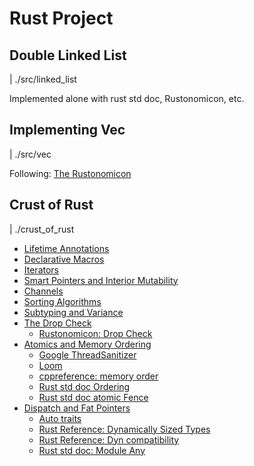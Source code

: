 # Rust Project

## Double Linked List

| ./src/linked_list

Implemented alone with rust std doc, Rustonomicon, etc.

## Implementing Vec

| ./src/vec

Following: [The Rustonomicon](https://doc.rust-lang.org/nomicon/vec/vec.html)

## Crust of Rust

| ./crust_of_rust

- [Lifetime Annotations](https://youtu.be/rAl-9HwD858)
- [Declarative Macros](https://youtu.be/q6paRBbLgNw)
- [Iterators](https://youtu.be/yozQ9C69pNs)
- [Smart Pointers and Interior Mutability](https://youtu.be/8O0Nt9qY_vo)
- [Channels](https://youtu.be/b4mS5UPHh20)
- [Sorting Algorithms](https://youtu.be/h4RkCyJyXmM)
- [Subtyping and Variance](https://youtu.be/iVYWDIW71jk)
- [The Drop Check](https://youtu.be/TJOFSMpJdzg)
  - [Rustonomicon: Drop Check](https://doc.rust-lang.org/nomicon/dropck.html)
- [Atomics and Memory Ordering](https://youtu.be/rMGWeSjctlY)
  - [Google ThreadSanitizer](https://github.com/google/sanitizers/wiki/ThreadSanitizerAlgorithm)
  - [Loom](https://github.com/tokio-rs/loom)
  - [cppreference: memory order](https://en.cppreference.com/w/cpp/atomic/memory_order.html)
  - [Rust std doc Ordering](https://doc.rust-lang.org/std/sync/atomic/enum.Ordering.html)
  - [Rust std doc atomic Fence](https://doc.rust-lang.org/std/sync/atomic/fn.fence.html)
- [Dispatch and Fat Pointers](https://youtu.be/xcygqF5LVmM?si=j1T3F2ojryqc_M24)
  - [Auto traits](https://doc.rust-lang.org/reference/special-types-and-traits.html#auto-traits)
  - [Rust Reference: Dynamically Sized Types](https://doc.rust-lang.org/reference/dynamically-sized-types.html)
  - [Rust Reference: Dyn compatibility](https://doc.rust-lang.org/reference/items/traits.html#dyn-compatibility)
  - [Rust std doc: Module Any](https://doc.rust-lang.org/std/any/index.html)
